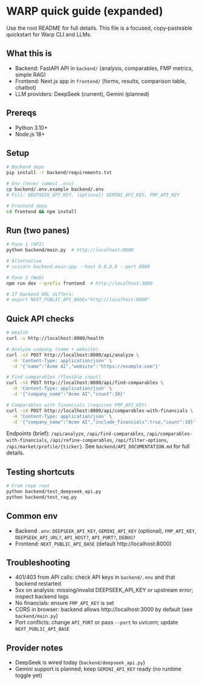 # WARP quick guide (expanded)

Use the root README for full details. This file is a focused, copy‑pasteable quickstart for Warp CLI and LLMs.

## What this is

- Backend: FastAPI API in `backend/` (analysis, comparables, FMP metrics, simple RAG)
- Frontend: Next.js app in `frontend/` (forms, results, comparison table, chatbot)
- LLM providers: DeepSeek (current), Gemini (planned)

## Prereqs

- Python 3.10+
- Node.js 18+

## Setup

```zsh
# Backend deps
pip install -r backend/requirements.txt

# Env (never commit .env)
cp backend/.env.example backend/.env
# Fill: DEEPSEEK_API_KEY, (optional) GEMINI_API_KEY, FMP_API_KEY

# Frontend deps
cd frontend && npm install
```

## Run (two panes)

```zsh
# Pane 1 (API)
python backend/main.py  # http://localhost:8000

# Alternative
# uvicorn backend.main:app --host 0.0.0.0 --port 8000

# Pane 2 (Web)
npm run dev --prefix frontend  # http://localhost:3000

# If backend URL differs:
# export NEXT_PUBLIC_API_BASE="http://localhost:8000"
```

## Quick API checks

```zsh
# Health
curl -s http://localhost:8000/health

# Analyze company (name + website)
curl -sX POST http://localhost:8000/api/analyze \
  -H 'Content-Type: application/json' \
  -d '{"name":"Acme AI","website":"https://example.com"}'

# Find comparables (flexible input)
curl -sX POST http://localhost:8000/api/find-comparables \
  -H 'Content-Type: application/json' \
  -d '{"company_name":"Acme AI","count":10}'

# Comparables with financials (requires FMP_API_KEY)
curl -sX POST http://localhost:8000/api/comparables-with-financials \
  -H 'Content-Type: application/json' \
  -d '{"company_name":"Acme AI","include_financials":true,"count":10}'
```

Endpoints (brief): `/api/analyze`, `/api/find-comparables`, `/api/comparables-with-financials`, `/api/refine-comparables`, `/api/filter-options`, `/api/market/profile/{ticker}`. See `backend/API_DOCUMENTATION.md` for full details.

## Testing shortcuts

```zsh
# From repo root
python backend/test_deepseek_api.py
python backend/test_rag.py
```

## Common env

- Backend `.env`: `DEEPSEEK_API_KEY`, `GEMINI_API_KEY` (optional), `FMP_API_KEY`, `DEEPSEEK_API_URL?`, `API_HOST?`, `API_PORT?`, `DEBUG?`
- Frontend: `NEXT_PUBLIC_API_BASE` (default http://localhost:8000)

## Troubleshooting

- 401/403 from API calls: check API keys in `backend/.env` and that backend restarted
- 5xx on analysis: missing/invalid DEEPSEEK_API_KEY or upstream error; inspect backend logs
- No financials: ensure `FMP_API_KEY` is set
- CORS in browser: backend allows http://localhost:3000 by default (see `backend/main.py`)
- Port conflicts: change `API_PORT` or pass `--port` to uvicorn; update `NEXT_PUBLIC_API_BASE`

## Provider notes

- DeepSeek is wired today (`backend/deepseek_api.py`)
- Gemini support is planned; keep `GEMINI_API_KEY` ready (no runtime toggle yet)
